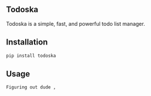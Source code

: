 ## Todoska

Todoska is a simple, fast, and powerful todo list manager.


## Installation

```python
pip install todoska
```


## Usage

```python
Figuring out dude ,
```
